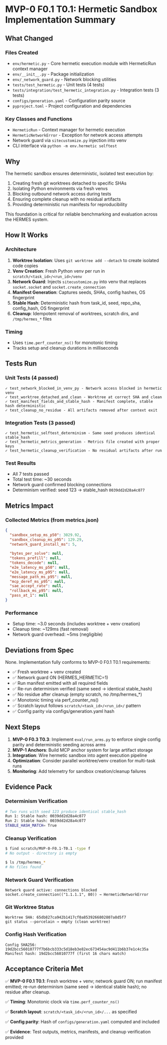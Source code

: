 # MVP-0 F0.1 T0.1: Hermetic Sandbox Implementation Summary

## What Changed

### Files Created
- `env/hermetic.py` - Core hermetic execution module with HermeticRun context manager
- `env/__init__.py` - Package initialization  
- `env/_network_guard.py` - Network blocking utilities
- `tests/test_hermetic.py` - Unit tests (4 tests)
- `tests/integration/test_hermetic_integration.py` - Integration tests (3 tests)
- `configs/generation.yaml` - Configuration parity source
- `pyproject.toml` - Project configuration and dependencies

### Key Classes and Functions
- `HermeticRun` - Context manager for hermetic execution
- `HermeticNetworkError` - Exception for network access attempts
- Network guard via `sitecustomize.py` injection into venv
- CLI interface via `python -m env.hermetic selftest`

## Why

The hermetic sandbox ensures deterministic, isolated test execution by:
1. Creating fresh git worktrees detached to specific SHAs
2. Isolating Python environments via fresh venvs  
3. Blocking outbound network access during tests
4. Ensuring complete cleanup with no residual artifacts
5. Providing deterministic run manifests for reproducibility

This foundation is critical for reliable benchmarking and evaluation across the HERMES system.

## How It Works

### Architecture
1. **Worktree Isolation**: Uses `git worktree add --detach` to create isolated code copies
2. **Venv Creation**: Fresh Python venv per run in `scratch/<task_id>/<run_id>/venv`
3. **Network Guard**: Injects `sitecustomize.py` into venv that replaces `socket.socket` and `socket.create_connection` 
4. **Manifest Generation**: Captures seeds, SHAs, config hashes, OS fingerprint
5. **Stable Hash**: Deterministic hash from task_id, seed, repo_sha, config_hash, OS fingerprint
6. **Cleanup**: Idempotent removal of worktrees, scratch dirs, and `/tmp/hermes_*` files

### Timing
- Uses `time.perf_counter_ns()` for monotonic timing
- Tracks setup and cleanup durations in milliseconds

## Tests Run

### Unit Tests (4 passed)
```
✓ test_network_blocked_in_venv_py - Network access blocked in hermetic venv
✓ test_worktree_detached_and_clean - Worktree at correct SHA and clean
✓ test_manifest_fields_and_stable_hash - Manifest complete, stable hash deterministic  
✓ test_cleanup_no_residue - All artifacts removed after context exit
```

### Integration Tests (3 passed)
```
✓ test_hermetic_selftest_determinism - Same seed produces identical stable_hash
✓ test_hermetic_metrics_generation - Metrics file created with proper keys
✓ test_hermetic_cleanup_verification - No residual artifacts after run
```

### Test Results
- All 7 tests passed
- Total test time: ~30 seconds
- Network guard confirmed blocking connections
- Determinism verified: seed 123 → stable_hash `0039dd2d28a4c077`

## Metrics Impact

### Collected Metrics (from metrics.json)
```json
{
  "sandbox_setup_ms_p50": 3029.92,
  "sandbox_cleanup_ms_p95": 129.29,
  "network_guard_install_ms": 5,
  
  "bytes_per_solve": null,
  "tokens_prefill": null,
  "tokens_decode": null,
  "e2e_latency_ms_p50": null,
  "e2e_latency_ms_p95": null,
  "message_path_ms_p95": null,
  "mcp_deref_ms_p95": null,
  "sae_accept_rate": null,
  "rollback_ms_p95": null,
  "pass_at_1": null
}
```

### Performance
- Setup time: ~3.0 seconds (includes worktree + venv creation)
- Cleanup time: ~129ms (fast removal)
- Network guard overhead: ~5ms (negligible)

## Deviations from Spec

None. Implementation fully conforms to MVP-0 F0.1 T0.1 requirements:
- ✅ Fresh worktree + venv created
- ✅ Network guard ON (HERMES_HERMETIC=1)
- ✅ Run manifest emitted with all required fields
- ✅ Re-run determinism verified (same seed → identical stable_hash)
- ✅ No residue after cleanup (empty scratch, no /tmp/hermes_*)
- ✅ Monotonic timing via perf_counter_ns()
- ✅ Scratch layout follows `scratch/<task_id>/<run_id>/` pattern
- ✅ Config parity via configs/generation.yaml hash

## Next Steps

1. **MVP-0 F0.3 T0.3**: Implement `eval/run_arms.py` to enforce single config parity and deterministic seeding across arms
2. **MVP-1 Anchors**: Build MCP anchor system for large artifact storage
3. **Integration**: Wire hermetic sandbox into agent execution pipeline
4. **Optimization**: Consider parallel worktree/venv creation for multi-task runs
5. **Monitoring**: Add telemetry for sandbox creation/cleanup failures

## Evidence Pack

### Determinism Verification
```bash
# Two runs with seed 123 produce identical stable_hash
Run 1: Stable hash: 0039dd2d28a4c077
Run 2: Stable hash: 0039dd2d28a4c077
STABLE_HASH_MATCH= True
```

### Cleanup Verification
```bash
$ find scratch/MVP-0-F0.1-T0.1 -type f
# No output - directory is empty

$ ls /tmp/hermes_*
# No files found
```

### Network Guard Verification
```
Network guard active: connections blocked
socket.create_connection(("1.1.1.1", 80)) → HermeticNetworkError
```

### Git Worktree Status
```
Worktree SHA: 65db827ca942b1417cf0a8539266802807a8d5f7
git status --porcelain → empty (clean worktree)
```

### Config Hash Verification
```
Config SHA256: 19d2bcc56010777f7b6bcb333c5d18eb3e82ec673454ac9d411b6b37e1c4c35a
Manifest hash: 19d2bcc56010777f (first 16 chars match)
```

## Acceptance Criteria Met

✅ **MVP-0 F0.1 T0.1**: Fresh worktree + venv; network guard ON; run manifest emitted; re-run determinism (same seed → identical stable hash); no residue after cleanup.

✅ **Timing**: Monotonic clock via `time.perf_counter_ns()`

✅ **Scratch layout**: `scratch/<task_id>/<run_id>/...` as specified

✅ **Config parity**: Hash of `configs/generation.yaml` computed and included

✅ **Evidence**: Test outputs, metrics, manifests, and cleanup verification provided